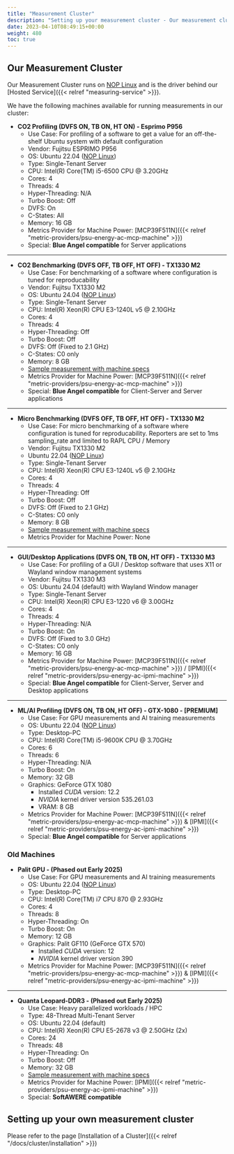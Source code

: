 ```yaml
---
title: "Measurement Cluster"
description: "Setting up your measurement cluster - Our measurement cluster"
date: 2023-04-10T08:49:15+00:00
weight: 480
toc: true
---
```



## Our Measurement Cluster

Our Measurement Cluster runs on [NOP Linux](https://www.green-coding.io/blog/nop-linux/) and is the driver behind our [Hosted Service]({{< relref "measuring-service" >}}).

We have the following machines available for running measurements in our cluster:

- **CO2 Profiling (DVFS ON, TB ON, HT ON) - Esprimo P956**
  + Use Case: For profiling of a software to get a value for an off-the-shelf Ubuntu system with default configuration
  + Vendor: Fujitsu ESPRIMO P956
  + OS: Ubuntu 22.04 ([NOP Linux](https://www.green-coding.io/blog/nop-linux/))
  + Type: Single-Tenant Server
  + CPU: Intel(R) Core(TM) i5-6500 CPU @ 3.20GHz
  + Cores: 4
  + Threads: 4
  + Hyper-Threading: N/A
  + Turbo Boost: Off
  + DVFS: On
  + C-States: All
  + Memory: 16 GB
  + Metrics Provider for Machine Power: [MCP39F511N]({{< relref "metric-providers/psu-energy-ac-mcp-machine" >}})
  + Special: **Blue Angel compatible** for Server applications

---

- **CO2 Benchmarking (DVFS OFF, TB OFF, HT OFF) - TX1330 M2**
  + Use Case: For benchmarking of a software where configuration is tuned for reproducability
  + Vendor: Fujitsu TX1330 M2
  + OS: Ubuntu 24.04 ([NOP Linux](https://www.green-coding.io/blog/nop-linux/))
  + Type: Single-Tenant Server
  + CPU: Intel(R) Xeon(R) CPU E3-1240L v5 @ 2.10GHz
  + Cores: 4
  + Threads: 4
  + Hyper-Threading: Off
  + Turbo Boost: Off
  + DVFS: Off (Fixed to 2.1 GHz)
  + C-States: C0 only
  + Memory: 8 GB
  + [Sample measurement with machine specs](https://metrics.green-coding.io/stats.html?id=9784422b-f4c6-42f3-addd-9e4c0833da74)
  + Metrics Provider for Machine Power: [MCP39F511N]({{< relref "metric-providers/psu-energy-ac-mcp-machine" >}})
  + Special: **Blue Angel compatible** for Client-Server and Server applications

---

- **Micro Benchmarking (DVFS OFF, TB OFF, HT OFF) - TX1330 M2**
  + Use Case: For micro benchmarking of a software where configuration is tuned for reproducability. Reporters are set to 1ms sampling_rate and limited to RAPL CPU / Memory
  + Vendor: Fujitsu TX1330 M2
  + Ubuntu 22.04 ([NOP Linux](https://www.green-coding.io/blog/nop-linux/))
  + Type: Single-Tenant Server
  + CPU: Intel(R) Xeon(R) CPU E3-1240L v5 @ 2.10GHz
  + Cores: 4
  + Threads: 4
  + Hyper-Threading: Off
  + Turbo Boost: Off
  + DVFS: Off (Fixed to 2.1 GHz)
  + C-States: C0 only
  + Memory: 8 GB
  + [Sample measurement with machine specs](https://metrics.green-coding.io/stats.html?id=262f1df0-ac6c-4e74-8d08-9c13c0b25293)
  + Metrics Provider for Machine Power: None

---

- **GUI/Desktop Applications (DVFS ON, TB ON, HT OFF) - TX1330 M3**
  + Use Case: For profiling of a GUI / Desktop software that uses X11 or Wayland window management systems
  + Vendor: Fujitsu TX1330 M3
  + OS: Ubuntu 24.04 (default) with Wayland Window manager
  + Type: Single-Tenant Server
  + CPU: Intel(R) Xeon(R) CPU E3-1220 v6 @ 3.00GHz
  + Cores: 4
  + Threads: 4
  + Hyper-Threading: N/A
  + Turbo Boost: On
  + DVFS: Off (Fixed to 3.0 GHz)
  + C-States: C0 only
  + Memory: 16 GB
  + Metrics Provider for Machine Power: [MCP39F511N]({{< relref "metric-providers/psu-energy-ac-mcp-machine" >}}) / [IPMI]({{< relref "metric-providers/psu-energy-ac-ipmi-machine" >}})
  + Special: **Blue Angel compatible** for Client-Server, Server and Desktop applications

---

- **ML/AI Profiling (DVFS ON, TB ON, HT OFF) - GTX-1080 - [PREMIUM]**
  + Use Case: For GPU measurements and AI training measurements
  + OS: Ubuntu 22.04 ([NOP Linux](https://www.green-coding.io/blog/nop-linux/))
  + Type: Desktop-PC
  + CPU: Intel(R) Core(TM) i5-9600K CPU @ 3.70GHz
  + Cores: 6
  + Threads: 6
  + Hyper-Threading: N/A
  + Turbo Boost: On
  + Memory: 32 GB
  + Graphics: GeForce GTX 1080
    * Installed *CUDA* version: 12.2
    * *NVIDIA* kernel driver version 535.261.03
    * VRAM: 8 GB
  + Metrics Provider for Machine Power: [MCP39F511N]({{< relref "metric-providers/psu-energy-ac-mcp-machine" >}}) & [IPMI]({{< relref "metric-providers/psu-energy-ac-ipmi-machine" >}})
  + Special: **Blue Angel compatible** for Server applications

### Old Machines

- **Palit GPU - (Phased out Early 2025)**
  + Use Case: For GPU measurements and AI training measurements
  + OS: Ubuntu 22.04 ([NOP Linux](https://www.green-coding.io/blog/nop-linux/))
  + Type: Desktop-PC
  + CPU: Intel(R) Core(TM) i7 CPU 870 @ 2.93GHz
  + Cores: 4
  + Threads: 8
  + Hyper-Threading: On
  + Turbo Boost: On
  + Memory: 12 GB
  + Graphics: Palit GF110 (GeForce GTX 570)
    * Installed *CUDA* version: 12
    * *NVIDIA* kernel driver version 390
  + Metrics Provider for Machine Power: [MCP39F511N]({{< relref "metric-providers/psu-energy-ac-mcp-machine" >}}) & [IPMI]({{< relref "metric-providers/psu-energy-ac-ipmi-machine" >}})

---

- **Quanta Leopard-DDR3 - (Phased out Early 2025)**
  + Use Case: Heavy parallelized workloads / HPC
  + Type: 48-Thread Multi-Tenant Server
  + OS: Ubuntu 22.04 (default)
  + CPU: Intel(R) Xeon(R) CPU E5-2678 v3 @ 2.50GHz (2x)
  + Cores: 24
  + Threads: 48
  + Hyper-Threading: On
  + Turbo Boost: Off
  + Memory: 32 GB
  + [Sample measurement with machine specs](https://metrics.green-coding.io/stats.html?id=72596fdf-b393-4cef-bb98-45679ae928f5)
  + Metrics Provider for Machine Power: [IPMI]({{< relref "metric-providers/psu-energy-ac-ipmi-machine" >}})
  + Special: **SoftAWERE compatible**

## Setting up your own measurement cluster

Please refer to the page [Installation of a Cluster]({{< relref "/docs/cluster/installation" >}})
